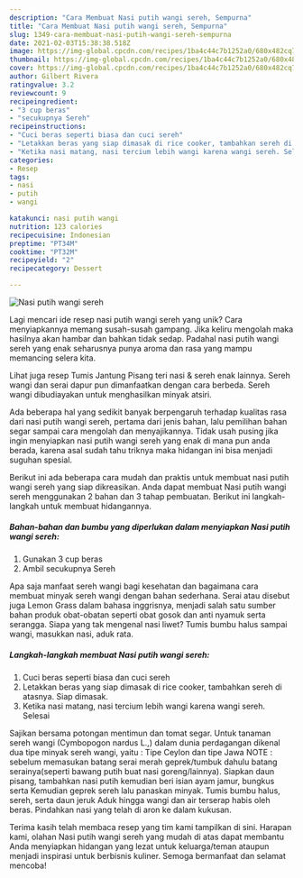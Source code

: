 ```yaml
---
description: "Cara Membuat Nasi putih wangi sereh, Sempurna"
title: "Cara Membuat Nasi putih wangi sereh, Sempurna"
slug: 1349-cara-membuat-nasi-putih-wangi-sereh-sempurna
date: 2021-02-03T15:38:38.518Z
image: https://img-global.cpcdn.com/recipes/1ba4c44c7b1252a0/680x482cq70/nasi-putih-wangi-sereh-foto-resep-utama.jpg
thumbnail: https://img-global.cpcdn.com/recipes/1ba4c44c7b1252a0/680x482cq70/nasi-putih-wangi-sereh-foto-resep-utama.jpg
cover: https://img-global.cpcdn.com/recipes/1ba4c44c7b1252a0/680x482cq70/nasi-putih-wangi-sereh-foto-resep-utama.jpg
author: Gilbert Rivera
ratingvalue: 3.2
reviewcount: 9
recipeingredient:
- "3 cup beras"
- "secukupnya Sereh"
recipeinstructions:
- "Cuci beras seperti biasa dan cuci sereh"
- "Letakkan beras yang siap dimasak di rice cooker, tambahkan sereh di atasnya. Siap dimasak."
- "Ketika nasi matang, nasi tercium lebih wangi karena wangi sereh. Selesai"
categories:
- Resep
tags:
- nasi
- putih
- wangi

katakunci: nasi putih wangi 
nutrition: 123 calories
recipecuisine: Indonesian
preptime: "PT34M"
cooktime: "PT32M"
recipeyield: "2"
recipecategory: Dessert

---
```



![Nasi putih wangi sereh](https://img-global.cpcdn.com/recipes/1ba4c44c7b1252a0/680x482cq70/nasi-putih-wangi-sereh-foto-resep-utama.jpg)

Lagi mencari ide resep nasi putih wangi sereh yang unik? Cara menyiapkannya memang susah-susah gampang. Jika keliru mengolah maka hasilnya akan hambar dan bahkan tidak sedap. Padahal nasi putih wangi sereh yang enak seharusnya punya aroma dan rasa yang mampu memancing selera kita.

Lihat juga resep Tumis Jantung Pisang teri nasi &amp; sereh enak lainnya. Sereh wangi dan serai dapur pun dimanfaatkan dengan cara berbeda. Sereh wangi dibudiayakan untuk menghasilkan minyak atsiri.

Ada beberapa hal yang sedikit banyak berpengaruh terhadap kualitas rasa dari nasi putih wangi sereh, pertama dari jenis bahan, lalu pemilihan bahan segar sampai cara mengolah dan menyajikannya. Tidak usah pusing jika ingin menyiapkan nasi putih wangi sereh yang enak di mana pun anda berada, karena asal sudah tahu triknya maka hidangan ini bisa menjadi suguhan spesial.


Berikut ini ada beberapa cara mudah dan praktis untuk membuat nasi putih wangi sereh yang siap dikreasikan. Anda dapat membuat Nasi putih wangi sereh menggunakan 2 bahan dan 3 tahap pembuatan. Berikut ini langkah-langkah untuk membuat hidangannya.

<!--inarticleads1-->

##### Bahan-bahan dan bumbu yang diperlukan dalam menyiapkan Nasi putih wangi sereh:

1. Gunakan 3 cup beras
1. Ambil secukupnya Sereh


Apa saja manfaat sereh wangi bagi kesehatan dan bagaimana cara membuat minyak sereh wangi dengan bahan sederhana. Serai atau disebut juga Lemon Grass dalam bahasa inggrisnya, menjadi salah satu sumber bahan produk obat-obatan seperti obat gosok dan anti nyamuk serta serangga. Siapa yang tak mengenal nasi liwet? Tumis bumbu halus sampai wangi, masukkan nasi, aduk rata. 

<!--inarticleads2-->

##### Langkah-langkah membuat Nasi putih wangi sereh:

1. Cuci beras seperti biasa dan cuci sereh
1. Letakkan beras yang siap dimasak di rice cooker, tambahkan sereh di atasnya. Siap dimasak.
1. Ketika nasi matang, nasi tercium lebih wangi karena wangi sereh. Selesai


Sajikan bersama potongan mentimun dan tomat segar. Untuk tanaman sereh wangi (Cymbopogon nardus L.,) dalam dunia perdagangan dikenal dua tipe minyak sereh wangi, yaitu : Tipe Ceylon dan tipe Jawa NOTE : sebelum memasukan batang serai merah geprek/tumbuk dahulu batang serainya(seperti bawang putih buat nasi goreng/lainnya). Siapkan daun pisang, tambahkan nasi putih kemudian beri isian ayam jamur, bungkus serta Kemudian geprek sereh lalu panaskan minyak. Tumis bumbu halus, sereh, serta daun jeruk Aduk hingga wangi dan air terserap habis oleh beras. Pindahkan nasi yang telah di aron ke dalam kukusan. 

Terima kasih telah membaca resep yang tim kami tampilkan di sini. Harapan kami, olahan Nasi putih wangi sereh yang mudah di atas dapat membantu Anda menyiapkan hidangan yang lezat untuk keluarga/teman ataupun menjadi inspirasi untuk berbisnis kuliner. Semoga bermanfaat dan selamat mencoba!
